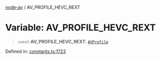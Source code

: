 [node-av](../globals.md) / AV\_PROFILE\_HEVC\_REXT

# Variable: AV\_PROFILE\_HEVC\_REXT

> `const` **AV\_PROFILE\_HEVC\_REXT**: [`AVProfile`](../type-aliases/AVProfile.md)

Defined in: [constants.ts:1723](https://github.com/seydx/av/blob/f8631fc881b394300b1479f511d55cf1c370a87f/src/constants/constants.ts#L1723)
